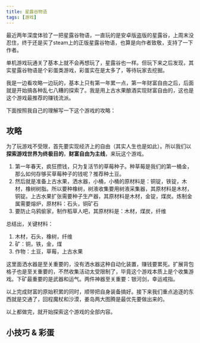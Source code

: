 ```yaml
---
title: 星露谷物语
tags: [游戏]
---
```


最近两年深度体验了一把星露谷物语，一直玩的是安卓版盗版的星露谷，上周末没忍住，终于还是买了steam上的正版星露谷物语，也算是向作者致敬，支持了一下作者。

单机游戏玩通关了基本上就不会再想玩了，星露谷也一样。但玩下来之后发现，其实星露谷物语是个彩蛋类游戏，彩蛋实在是太多了，等待玩家去挖掘。

我是一边看攻略一边玩的，基本上只有第一年累一点，第一年财富自由之后，后面就是开始搞各种乱七八糟的探索了。我是用上古水果酿酒实现财富自由的，这也是这个游戏最推荐的赚钱流派。

下面按照我自己的理解写一下这个游戏的攻略：

## 攻略

为了玩游戏不受限，首先要实现经济上的自由（其实人生也是如此）。所以我们以 **探索游戏世界为终极目的**，**财富自由为主线**，来玩这个游戏。

1. 第一年春天，疯狂攒钱，只为复活节的草莓种子。种草莓是我们的第一桶金，那么如何存够买草莓种子的钱呢？推荐种土豆。
2. 然后就是准备上古水果，洒水器，小桶，小桶的原材料是：铜锭，铁锭，木材，橡树树脂。所以要种橡树，树液收集要用树液采集器，其原材料是木材，铜锭。上古水果扩张需要种子生产器，其原材料是木材，金锭，煤炭。炼制金属需要熔炉，原材料：石头，铜矿石
3. 要防止乌鸦偷家，制作稻草人吧，其原材料是：木材，煤炭，纤维

总结出，关键材料：

1. 木材，石头，橡树，纤维
2. 矿：铜，铁，金，煤
3. 作物：土豆，草莓，上古水果

这里面洒水器是至关重要的，没有洒水器这种自动化装置，赚钱要累死。扩展背包格子也是至关重要的，不然收集活动太受限制了，毕竟这个游戏本质上是个收集游戏。下矿最重要的是武器和运气。两件神器至关重要：银河剑，幸运戒指。

以上完成财富的原始积累的同时，顺带把自身装备搞好。接下来我们重点追逐的东西就是交通了，回程魔杖和沙漠，姜岛两大图腾是最优先要做出来的。

以上都做完，就开始探索这个游戏的全部内容。

## 小技巧 & 彩蛋

